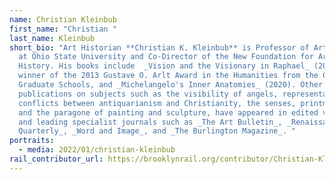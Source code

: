 ```yaml
---
name: Christian Kleinbub
first_name: "Christian "
last_name: Kleinbub
short_bio: "Art Historian **Christian K. Kleinbub** is Professor of Art History
  at Ohio State University and Co-Director of the New Foundation for Art
  History. His books include  _Vision and the Visionary in Raphael_ (2011),
  winner of the 2013 Gustave O. Arlt Award in the Humanities from the Council of
  Graduate Schools, and _Michelangelo's Inner Anatomies_ (2020). Other
  publications on subjects such as the visibility of angels, representational
  conflicts between antiquarianism and Christianity, the senses, printmaking,
  and the paragone of painting and sculpture, have appeared in edited volumes
  and leading specialist journals such as _The Art Bulletin_, _Renaissance
  Quarterly_, _Word and Image_, and _The Burlington Magazine_. "
portraits:
  - media: 2022/01/christian-kleinbub
rail_contributor_url: https://brooklynrail.org/contributor/Christian-Kleinbub
---
```

